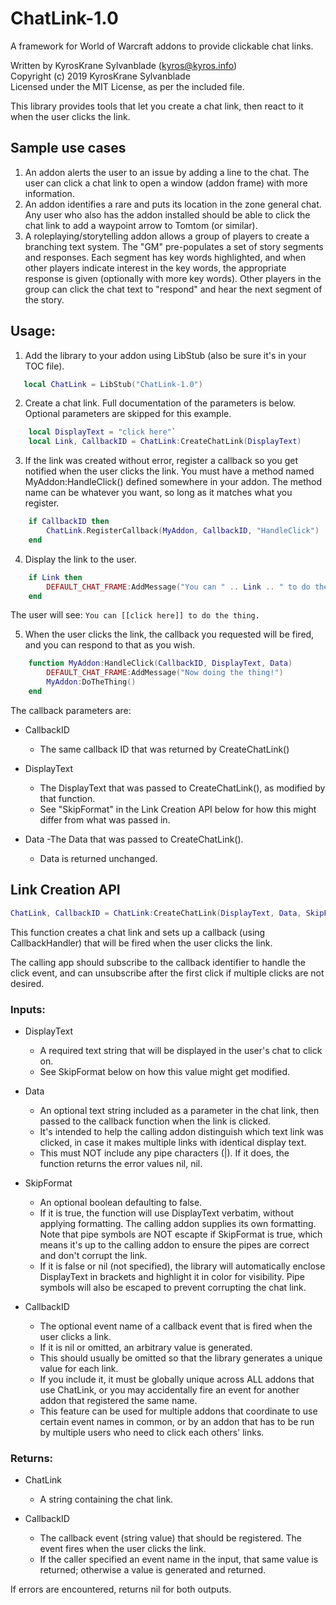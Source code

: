 # ChatLink-1.0
A framework for World of Warcraft addons to provide clickable chat links.

Written by KyrosKrane Sylvanblade (kyros@kyros.info)  
Copyright (c) 2019 KyrosKrane Sylvanblade  
Licensed under the MIT License, as per the included file.

This library provides tools that let you create a chat link, then react to it when the user clicks the link.
## Sample use cases
1) An addon alerts the user to an issue by adding a line to the chat. The user can click a chat link to open a window (addon frame) with more information.
2) An addon identifies a rare and puts its location in the zone general chat. Any user who also has the addon installed should be able to click the chat link to add a waypoint arrow to Tomtom (or similar).
3) A roleplaying/storytelling addon allows a group of players to create a branching text system. The "GM" pre-populates a set of story segments and responses. Each segment has key words highlighted, and when other players indicate interest in the key words, the appropriate response is given (optionally with more key words). Other players in the group can click the chat text to "respond" and hear the next segment of the story.

## Usage:
1) Add the library to your addon using LibStub (also be sure it's in your TOC file).
```lua
   local ChatLink = LibStub("ChatLink-1.0")
```

2) Create a chat link. Full documentation of the parameters is below. Optional parameters are skipped for this example.
```lua
    local DisplayText = "click here"`
    local Link, CallbackID = ChatLink:CreateChatLink(DisplayText)
```

3) If the link was created without error, register a callback so you get notified when the user clicks the link. You must have a method named MyAddon:HandleClick() defined somewhere in your addon. The method name can be whatever you want, so long as it matches what you register.
```lua
    if CallbackID then
        ChatLink.RegisterCallback(MyAddon, CallbackID, "HandleClick")
    end
```

4) Display the link to the user. 

```lua
    if Link then
        DEFAULT_CHAT_FRAME:AddMessage("You can " .. Link .. " to do the thing.")
    end
```
The user will see:
`You can [[click here]] to do the thing.`

5) When the user clicks the link, the callback you requested will be fired, and you can respond to that as you wish.
```lua
    function MyAddon:HandleClick(CallbackID, DisplayText, Data)
        DEFAULT_CHAT_FRAME:AddMessage("Now doing the thing!")
        MyAddon:DoTheThing()
    end
```
The callback parameters are:

- CallbackID
  - The same callback ID that was returned by CreateChatLink()

- DisplayText
  - The DisplayText that was passed to CreateChatLink(), as modified by that function.
  - See "SkipFormat" in the Link Creation API below for how this might differ from what was passed in.

- Data
  -The Data that was passed to CreateChatLink().
  - Data is returned unchanged.

## Link Creation API
```lua
ChatLink, CallbackID = ChatLink:CreateChatLink(DisplayText, Data, SkipFormat, CallbackID)
```
This function creates a chat link and sets up a callback (using CallbackHandler) that will be fired when the user clicks the link.

The calling app should subscribe to the callback identifier to handle the click event, and can unsubscribe after the first click if multiple clicks are not desired.

### Inputs:
- DisplayText
  - A required text string that will be displayed in the user's chat to click on.
  - See SkipFormat below on how this value might get modified.
- Data
  - An optional text string included as a parameter in the chat link, then passed to the callback function when the link is clicked.
  - It's intended to help the calling addon distinguish which text link was clicked, in case it makes multiple links with identical display text.
  - This must NOT include any pipe characters (|). If it does, the function returns the error values nil, nil.

- SkipFormat
  - An optional boolean defaulting to false.
  - If it is true, the function will use DisplayText verbatim, without applying formatting. The calling addon supplies its own formatting. Note that pipe symbols are NOT escapte if SkipFormat is true, which means it's up to the calling addon to ensure the pipes are correct and don't corrupt the link.
  - If it is false or nil (not specified), the library will automatically enclose DisplayText in brackets and highlight it in color for visibility. Pipe symbols will also be escaped to prevent corrupting the chat link.

- CallbackID
  - The optional event name of a callback event that is fired when the user clicks a link.
  - If it is nil or omitted, an arbitrary value is generated.
  - This should usually be omitted so that the library generates a unique value for each link.
  - If you include it, it must be globally unique across ALL addons that use ChatLink, or you may accidentally fire an event for another addon that registered the same name.
  - This feature can be used for multiple addons that coordinate to use certain event names in common, or by an addon that has to be run by multiple users who need to click each others' links.

### Returns:
- ChatLink
  - A string containing the chat link.
  
- CallbackID
  - The callback event (string value) that should be registered. The event fires when the user clicks the link.
  - If the caller specified an event name in the input, that same value is returned; otherwise a value is generated and returned.

If errors are encountered, returns nil for both outputs.
